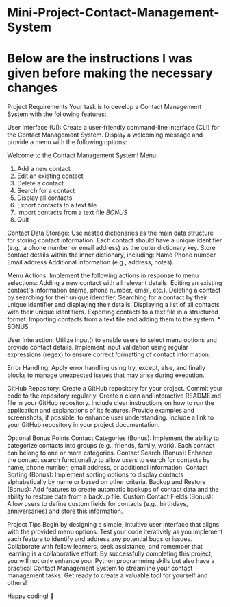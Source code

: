 # Mini-Project-Contact-Management-System
# Below are the instructions I was given before making the necessary changes 
Project Requirements
Your task is to develop a Contact Management System with the following features:

User Interface (UI):
Create a user-friendly command-line interface (CLI) for the Contact Management System.
Display a welcoming message and provide a menu with the following options:

Welcome to the Contact Management System! 
Menu:
1. Add a new contact
2. Edit an existing contact
3. Delete a contact
4. Search for a contact
5. Display all contacts
6. Export contacts to a text file
7. Import contacts from a text file *BONUS*
8. Quit


Contact Data Storage:
Use nested dictionaries as the main data structure for storing contact information.
Each contact should have a unique identifier (e.g., a phone number or email address) as the outer dictionary key.
Store contact details within the inner dictionary, including:
Name
Phone number
Email address
Additional information (e.g., address, notes).


Menu Actions:
Implement the following actions in response to menu selections:
Adding a new contact with all relevant details.
Editing an existing contact's information (name, phone number, email, etc.).
Deleting a contact by searching for their unique identifier.
Searching for a contact by their unique identifier and displaying their details.
Displaying a list of all contacts with their unique identifiers.
Exporting contacts to a text file in a structured format.
Importing contacts from a text file and adding them to the system. * BONUS


User Interaction:
Utilize input() to enable users to select menu options and provide contact details.
Implement input validation using regular expressions (regex) to ensure correct formatting of contact information.

Error Handling:
Apply error handling using try, except, else, and finally blocks to manage unexpected issues that may arise during execution.

GitHub Repository:
Create a GitHub repository for your project.
Commit your code to the repository regularly.
Create a clean and interactive README.md file in your GitHub repository.
Include clear instructions on how to run the application and explanations of its features.
Provide examples and screenshots, if possible, to enhance user understanding.
Include a link to your GitHub repository in your project documentation.

Optional Bonus Points
Contact Categories (Bonus): Implement the ability to categorize contacts into groups (e.g., friends, family, work). Each contact can belong to one or more categories.
Contact Search (Bonus): Enhance the contact search functionality to allow users to search for contacts by name, phone number, email address, or additional information.
Contact Sorting (Bonus): Implement sorting options to display contacts alphabetically by name or based on other criteria.
Backup and Restore (Bonus): Add features to create automatic backups of contact data and the ability to restore data from a backup file.
Custom Contact Fields (Bonus): Allow users to define custom fields for contacts (e.g., birthdays, anniversaries) and store this information.




Project Tips
Begin by designing a simple, intuitive user interface that aligns with the provided menu options.
Test your code iteratively as you implement each feature to identify and address any potential bugs or issues.
Collaborate with fellow learners, seek assistance, and remember that learning is a collaborative effort.
By successfully completing this project, you will not only enhance your Python programming skills but also have a practical Contact Management System to streamline your contact management tasks. Get ready to create a valuable tool for yourself and others!

Happy coding! 📇